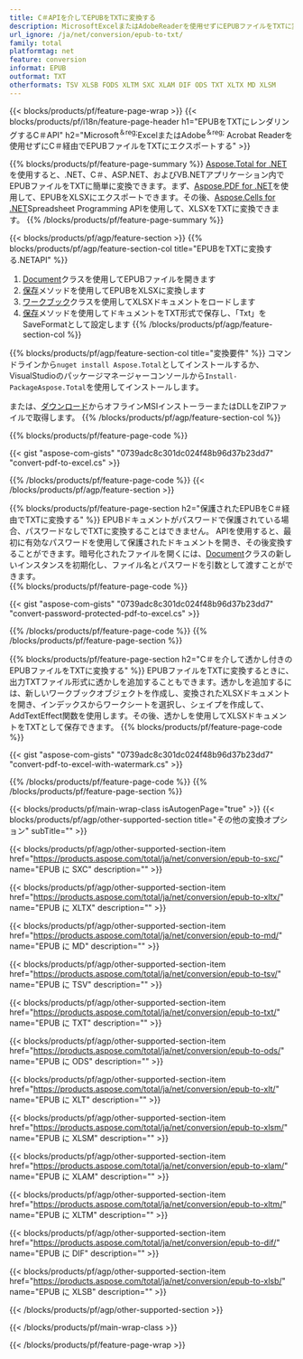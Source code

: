 ```yaml
---
title: C＃APIを介してEPUBをTXTに変換する
description: MicrosoftExcelまたはAdobeReaderを使用せずにEPUBファイルをTXTに変換するC＃API
url_ignore: /ja/net/conversion/epub-to-txt/
family: total
platformtag: net
feature: conversion
informat: EPUB
outformat: TXT
otherformats: TSV XLSB FODS XLTM SXC XLAM DIF ODS TXT XLTX MD XLSM
---
```

{{< blocks/products/pf/feature-page-wrap >}}
{{< blocks/products/pf/i18n/feature-page-header h1="EPUBをTXTにレンダリングするC＃API" h2="Microsoft<sup>＆reg;</sup>ExcelまたはAdobe<sup>＆reg;</sup> Acrobat Readerを使用せずにC＃経由でEPUBファイルをTXTにエクスポートする" >}}

{{% blocks/products/pf/feature-page-summary %}}
[Aspose.Total for .NET](https://products.aspose.com/total/net/)を使用すると、.NET、C＃、ASP.NET、およびVB.NETアプリケーション内でEPUBファイルをTXTに簡単に変換できます。まず、[Aspose.PDF for .NET](https://products.aspose.com/pdf/net/)を使用して、EPUBをXLSXにエクスポートできます。その後、[Aspose.Cells for .NET](https://products.aspose.com/cells/net/)Spreadsheet Programming APIを使用して、XLSXをTXTに変換できます。
{{% /blocks/products/pf/feature-page-summary  %}}

{{< blocks/products/pf/agp/feature-section >}}
{{% blocks/products/pf/agp/feature-section-col title="EPUBをTXTに変換する.NETAPI" %}}
1. [Document](https://apireference.aspose.com/pdf/net/aspose.pdf/document)クラスを使用してEPUBファイルを開きます
2. [保存](https://apireference.aspose.com/pdf/net/aspose.pdf.document/save/methods/5)メソッドを使用してEPUBをXLSXに変換します
3. [ワークブック](https://apireference.aspose.com/cells/net/aspose.cells/workbook)クラスを使用してXLSXドキュメントをロードします
4. [保存](https://apireference.aspose.com/cells/net/aspose.cells.workbook/save/methods/4)メソッドを使用してドキュメントをTXT形式で保存し、「Txt」をSaveFormatとして設定します
{{% /blocks/products/pf/agp/feature-section-col %}}

{{% blocks/products/pf/agp/feature-section-col title="変換要件" %}}
コマンドラインから```nuget install Aspose.Total```としてインストールするか、VisualStudioのパッケージマネージャーコンソールから```Install-PackageAspose.Total```を使用してインストールします。

または、[ダウンロード](https://downloads.aspose.com/total/net)からオフラインMSIインストーラーまたはDLLをZIPファイルで取得します。
{{% /blocks/products/pf/agp/feature-section-col %}}

{{% blocks/products/pf/feature-page-code %}}

{{< gist "aspose-com-gists" "0739adc8c301dc024f48b96d37b23dd7" "convert-pdf-to-excel.cs" >}}


{{% /blocks/products/pf/feature-page-code %}}
{{< /blocks/products/pf/agp/feature-section >}}

{{% blocks/products/pf/feature-page-section  h2="保護されたEPUBをC＃経由でTXTに変換する" %}}
EPUBドキュメントがパスワードで保護されている場合、パスワードなしでTXTに変換することはできません。 APIを使用すると、最初に有効なパスワードを使用して保護されたドキュメントを開き、その後変換することができます。暗号化されたファイルを開くには、[Document](https://apireference.aspose.com/pdf/net/aspose.pdf/document)クラスの新しいインスタンスを初期化し、ファイル名とパスワードを引数として渡すことができます。  
{{% blocks/products/pf/feature-page-code %}}

{{< gist "aspose-com-gists" "0739adc8c301dc024f48b96d37b23dd7" "convert-password-protected-pdf-to-excel.cs" >}}

{{% /blocks/products/pf/feature-page-code  %}}
{{% /blocks/products/pf/feature-page-section %}}

{{% blocks/products/pf/feature-page-section  h2="C＃を介して透かし付きのEPUBファイルをTXTに変換する" %}}
EPUBファイルをTXTに変換するときに、出力TXTファイル形式に透かしを追加することもできます。透かしを追加するには、新しいワークブックオブジェクトを作成し、変換されたXLSXドキュメントを開き、インデックスからワークシートを選択し、シェイプを作成して、AddTextEffect関数を使用します。その後、透かしを使用してXLSXドキュメントをTXTとして保存できます。 
{{% blocks/products/pf/feature-page-code %}}

{{< gist "aspose-com-gists" "0739adc8c301dc024f48b96d37b23dd7" "convert-pdf-to-excel-with-watermark.cs" >}}

{{% /blocks/products/pf/feature-page-code  %}}
{{% /blocks/products/pf/feature-page-section %}}

{{< blocks/products/pf/main-wrap-class isAutogenPage="true" >}}
{{< blocks/products/pf/agp/other-supported-section title="その他の変換オプション" subTitle="" >}}

{{< blocks/products/pf/agp/other-supported-section-item href="https://products.aspose.com/total/ja/net/conversion/epub-to-sxc/" name="EPUB に SXC" description="" >}}

{{< blocks/products/pf/agp/other-supported-section-item href="https://products.aspose.com/total/ja/net/conversion/epub-to-xltx/" name="EPUB に XLTX" description="" >}}

{{< blocks/products/pf/agp/other-supported-section-item href="https://products.aspose.com/total/ja/net/conversion/epub-to-md/" name="EPUB に MD" description="" >}}

{{< blocks/products/pf/agp/other-supported-section-item href="https://products.aspose.com/total/ja/net/conversion/epub-to-tsv/" name="EPUB に TSV" description="" >}}

{{< blocks/products/pf/agp/other-supported-section-item href="https://products.aspose.com/total/ja/net/conversion/epub-to-txt/" name="EPUB に TXT" description="" >}}

{{< blocks/products/pf/agp/other-supported-section-item href="https://products.aspose.com/total/ja/net/conversion/epub-to-ods/" name="EPUB に ODS" description="" >}}

{{< blocks/products/pf/agp/other-supported-section-item href="https://products.aspose.com/total/ja/net/conversion/epub-to-xlt/" name="EPUB に XLT" description="" >}}

{{< blocks/products/pf/agp/other-supported-section-item href="https://products.aspose.com/total/ja/net/conversion/epub-to-xlsm/" name="EPUB に XLSM" description="" >}}

{{< blocks/products/pf/agp/other-supported-section-item href="https://products.aspose.com/total/ja/net/conversion/epub-to-xlam/" name="EPUB に XLAM" description="" >}}

{{< blocks/products/pf/agp/other-supported-section-item href="https://products.aspose.com/total/ja/net/conversion/epub-to-xltm/" name="EPUB に XLTM" description="" >}}

{{< blocks/products/pf/agp/other-supported-section-item href="https://products.aspose.com/total/ja/net/conversion/epub-to-dif/" name="EPUB に DIF" description="" >}}

{{< blocks/products/pf/agp/other-supported-section-item href="https://products.aspose.com/total/ja/net/conversion/epub-to-xlsb/" name="EPUB に XLSB" description="" >}}



{{< /blocks/products/pf/agp/other-supported-section >}}

{{< /blocks/products/pf/main-wrap-class >}}

{{< /blocks/products/pf/feature-page-wrap >}}